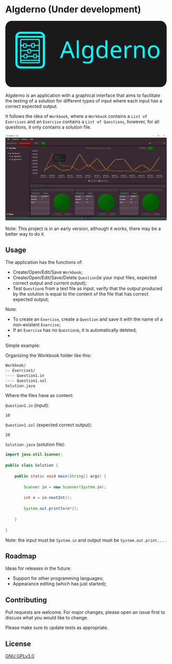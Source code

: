 # Algderno (Under development)

![Logo](app-algderno/src/main/resources/com/algderno/images/logo.svg)

Algderno is an application with a graphical interface that aims to facilitate the testing of a solution for different types of input where each input has a correct expected output.

It follows the idea of `Workbook`, where a `Workbook` contains a `List of Exercises` and an `Exercise` contains a `List of Questions`, however, for all questions, it only contains a solution file.

![Printscreen](app-algderno/src/main/resources/com/algderno/images/printscreen-with-informations.png)

Note: This project is in an early version, although it works, there may be a better way to do it.

## Usage

The application has the functions of:
- Create/Open/Edit/Save `Workbook`;
- Create/Open/Edit/Save/Delete `Question`(ie your input files, expected correct output and current output);
- Test `Question`s from a text file as input, verify that the output produced by the solution is equal to the content of the file that has correct expected output;

Note:
- To create an `Exercise`, create a `Question` and save it with the name of a non-existent `Exercise`;
- If an `Exercise` has no `Question`s, it is automatically deleted;
- 

Simple example:

Organizing the Workbook folder like this:

```
Workbook/
-- Exercise1/
---- Question1.in
---- Question1.sol
Solution.java
```

Where the files have as content:

`Question1.in` (input):

```
10
```

`Question1.sol` (expected correct output):

```
20
```

`Solution.java` (solution file):

```java
import java.util.Scanner;

public class Solution {

	public static void main(String[] args) {

		Scanner in = new Scanner(System.in);

		int n = in.nextInt();

		System.out.println(n*2);

	}

}
```
Note: the input must be `System.in` and output must be `System.out.print...` .

## Roadmap
Ideas for releases in the future:
- Support for other programming languages;
- Appearance editing (which has just started);

## Contributing
Pull requests are welcome. For major changes, please open an issue first to discuss what you would like to change.

Please make sure to update tests as appropriate.

## License
[GNU GPLv3.0](https://choosealicense.com/licenses/gpl-3.0/)
